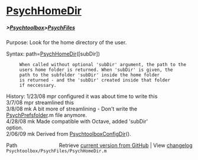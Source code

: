 # [PsychHomeDir](PsychHomeDir)
##### >[Psychtoolbox](Psychtoolbox)>[PsychFiles](PsychFiles)

Purpose: Look for the home directory of the user.  
  
Syntax: path=[PsychHomeDir](PsychHomeDir)([subDir])  
  
         When called without optional 'subDir' argument, the path to the  
         users home folder is returned. When 'subDir' is given, the  
         path to the subfolder 'subDir' inside the home folder  
         is returned - and the 'subDir' created inside that folder  
         if neccessary.  
  
History: 1/23/08    mpr configured it was about time to write this  
         3/7/08     mpr streamlined this  
         3/8/08     mk  A bit more of streamlining - Don't write the  
                        [PsychPrefsfolder](PsychPrefsfolder).m file anymore.  
         4/28/08    mk  Made compatible with Octave, added 'subDir'  
                        option.  
         2/06/09    mk  Derived from [PsychtoolboxConfigDir](PsychtoolboxConfigDir)().  




<div class="code_header" style="text-align:right;">
  <span style="float:left;">Path&nbsp;&nbsp;</span> <span class="counter">Retrieve <a href=
  "https://raw.github.com/Psychtoolbox-3/Psychtoolbox-3/beta/Psychtoolbox/PsychFiles/PsychHomeDir.m">current version from GitHub</a> | View <a href=
  "https://github.com/Psychtoolbox-3/Psychtoolbox-3/commits/beta/Psychtoolbox/PsychFiles/PsychHomeDir.m">changelog</a></span>
</div>
<div class="code">
  <code>Psychtoolbox/PsychFiles/PsychHomeDir.m</code>
</div>

